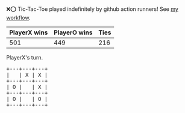 :x::o: Tic-Tac-Toe played indefinitely by github action runners! See [my workflow](.github/workflows/play.yaml).

|PlayerX wins|PlayerO wins|Ties|
|-|-|-|
|501|449|216|

PlayerX's turn.

<pre>
+---+---+---+
|   | X | X |
+---+---+---+
| O |   | X |
+---+---+---+
| O |   | O |
+---+---+---+
</pre>